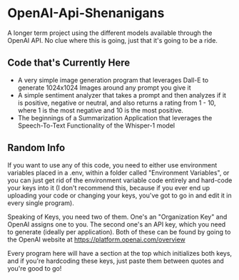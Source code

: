 # OpenAI-Api-Shenanigans
A longer term project using the different models available through the OpenAI API. No clue where this is going, just that it's going to be a ride.

## Code that's Currently Here
- A very simple image generation program that leverages Dall-E to generate 1024x1024 Images around any prompt you give it
- A simple sentiment analyzer that takes a prompt and then analyzes if it is positive, negative or neutral, and also returns a rating from 1 - 10, where 1 is the most negative and 10 is the most positive.
- The beginnings of a Summarization Application that leverages the Speech-To-Text Functionality of the Whisper-1 model

## Random Info
If you want to use any of this code, you need to either use environment variables placed in a .env, within a folder called "Environment Variables", or you can just get rid of the environment variable code entirely and hard-code your keys into it (I don't recommend this, because if you ever end up uploading your code or changing your keys, you've got to go in and edit it in every single program).

Speaking of Keys, you need two of them. One's an "Organization Key" and OpenAI assigns one to you. The second one's an API key, which you need to generate (ideally per application). Both of these can be found by going to the OpenAI website at <https://platform.openai.com/overview>

Every program here will have a section at the top which initializes both keys, and if you're hardcoding these keys, just paste them between quotes and you're good to go!
